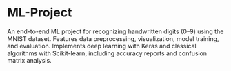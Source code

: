 # ML-Project
An end-to-end ML project for recognizing handwritten digits (0–9) using the MNIST dataset. Features data preprocessing, visualization, model training, and evaluation. Implements deep learning with Keras and classical algorithms with Scikit-learn, including accuracy reports and confusion matrix analysis.
